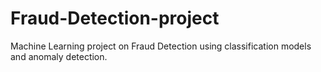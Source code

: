 # Fraud-Detection-project
Machine Learning project on Fraud Detection using classification models and anomaly detection.
